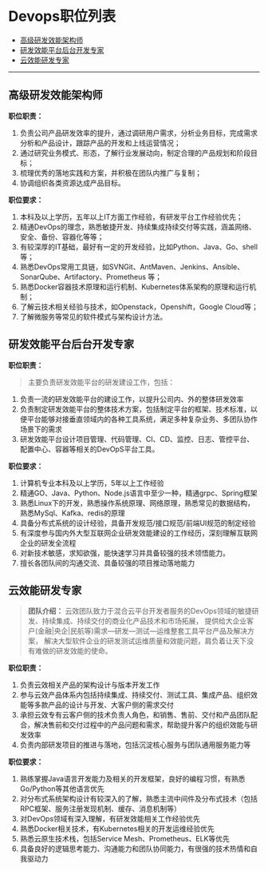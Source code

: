 # Devops职位列表
 - [高级研发效能架构师](#高级研发效能架构师)
 - [研发效能平台后台开发专家](#研发效能平台后台开发专家)
 - [云效能研发专家](#云效能研发专家)

****
## 高级研发效能架构师
**职位职责：**
1. 负责公司产品研发效率的提升，通过调研用户需求，分析业务目标，完成需求分析和产品设计，跟踪产品的开发和上线运营情况；
2. 通过研究业务模式、形态，了解行业发展动向，制定合理的产品规划和阶段目标；
3. 梳理优秀的落地实践和方案，并积极在团队内推广与复制；
4. 协调组织各类资源达成产品目标。

**职位要求：**
1. 本科及以上学历，五年以上IT方面工作经验，有研发平台工作经验优先；
2. 精通DevOps的理念，熟悉敏捷开发、持续集成持续交付等实践，涵盖网络、安全、备份、容器化等等；
3. 有较深厚的IT基础，最好有一定的开发经验，比如Python、Java、Go、shell等；
4. 熟悉DevOps常用工具链，如SVNGit、AntMaven、Jenkins、Ansible、SonarQube、Artifactory、Prometheus 等；
5. 熟悉Docker容器技术原理和运行机制、Kubernetes体系架构的原理和运行机制；
6. 了解云技术相关经验与技术，如Openstack，Openshift，Google Cloud等；
7. 了解微服务等常见的软件模式与架构设计方法。


## 研发效能平台后台开发专家
**职位职责：**
> 主要负责研发效能平台的研发建设工作，包括： 
1. 负责一流的研发效能平台的建设工作，以提升公司内、外的整体研发效率
2. 负责制定研发效能平台的整体技术方案，包括制定平台的框架、技术标准，以便平台能够对接垂直领域内的各种工具系统，满足多种复杂业务、多团队协作场景下的需求
3. 研发效能平台设计项目管理、代码管理、CI、CD、监控、日志、管控平台、配置中心、容器等相关的DevOpS平台工具。

**职位要求：**
1. 计算机专业本科及以上学历，5年以上工作经验
2. 精通GO、Java、Python、Node.js语言中至少一种，精通grpc、Spring框架
3. 熟悉Linux下的开发，熟悉操作系统原理、网络原理，熟悉常见的数据结构，熟悉MySql、Kafka、redis的原理
4. 具备分布式系统的设计经验，具备开发规范/接口规范/前端UI规范的制定经验
5. 有深度参与国内外大型互联网企业研发效能建设的工作经历，深刻理解互联网企业的研发全流程
6. 对新技术敏感，求知欲强，能快速学习并具备较强的技术领悟能力。
7. 擅长各团队间的沟通交流、具备较强的项目推动落地能力

## 云效能研发专家

> **团队介绍：** 
云效团队致力于混合云平台开发者服务的DevOps领域的敏捷研发、持续集成、持续交付的商业化产品技术和市场拓展，
提供给大企业客户(金融|央企|民航等)需求—研发—测试—运维整套工具平台产品及解决方案，
解决大型软件企业的研发测试运维质量和效能问题，肩负着让天下没有难做的研发效能的使命。

**职位职责：**
1. 负责云效相关产品的架构设计与版本开发工作
2. 参与云效产品体系内包括持续集成、持续交付、测试工具、集成产品、组织效能等多款产品的设计与开发、大客户侧的需求交付
3. 承担云效专有云客户侧的技术负责人角色，和销售、售前、交付和产品团队配合，解决售前和交付过程中的产品问题和需求，帮助提升客户的组织效能与研发效率
4. 负责内部研发项目的推进与落地，包括沉淀核心服务与团队通用服务能力等

**职位要求：**
1. 熟练掌握Java语言开发能力及相关的开发框架，良好的编程习惯，有熟悉Go/Python等其他语言优先
2. 对分布式系统架构设计有较深入的了解，熟悉主流中间件及分布式技术（包括RPC框架、服务注册发现机制、缓存、消息机制等）
3. 对DevOps领域有深入理解，有研发效能相关工作经验优先
4. 熟悉Docker相关技术，有Kubernetes相关的开发运维经验优先
5. 熟悉云原生技术栈，包括Service Mesh、Prometheus、ELK等优先
6. 具备良好的逻辑思考能力、沟通能力和团队协同能力，有很强的技术热情和自我驱动力

